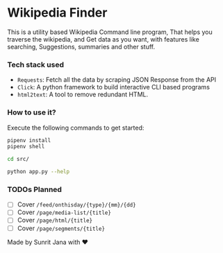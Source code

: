 # Wikipedia Finder

This is a utility based Wikipedia Command line program, That helps you traverse the wikipedia, and Get data as you want, with features like searching, Suggestions, summaries and other stuff.

### Tech stack used

- `Requests`: Fetch all the data by scraping JSON Response from the API
- `Click`:  A python framework to build interactive CLI based programs
- `html2text`: A tool to remove redundant HTML.

### How to use it?

Execute the following commands to get started:
```sh
pipenv install
pipenv shell

cd src/

python app.py --help
```

### TODOs Planned

- [ ] Cover `/feed/onthisday/{type}/{mm}/{dd}`
- [ ] Cover `/page/media-list/{title}`
- [ ] Cover `/page/html/{title}`
- [ ] Cover `/page/segments/{title}`

Made by Sunrit Jana with ❤️
